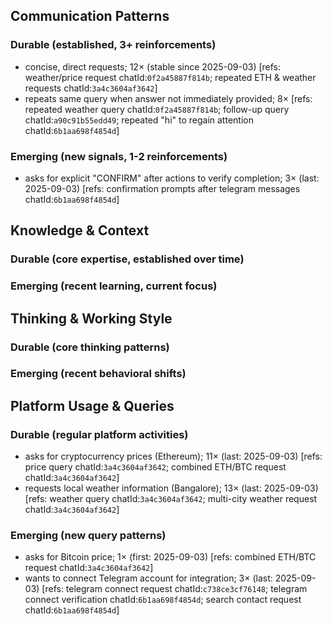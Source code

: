 ## Communication Patterns
### Durable (established, 3+ reinforcements)
- concise, direct requests; 12× (stable since 2025-09-03) [refs: weather/price request chatId:`0f2a45887f814b`; repeated ETH & weather requests chatId:`3a4c3604af3642`]
- repeats same query when answer not immediately provided; 8× [refs: repeated weather query chatId:`0f2a45887f814b`; follow-up query chatId:`a90c91b55edd49`; repeated "hi" to regain attention chatId:`6b1aa698f4854d`]

### Emerging (new signals, 1-2 reinforcements)
- asks for explicit "CONFIRM" after actions to verify completion; 3× (last: 2025-09-03) [refs: confirmation prompts after telegram messages chatId:`6b1aa698f4854d`]

## Knowledge & Context
### Durable (core expertise, established over time)

### Emerging (recent learning, current focus)

## Thinking & Working Style
### Durable (core thinking patterns)

### Emerging (recent behavioral shifts)

## Platform Usage & Queries
### Durable (regular platform activities)
- asks for cryptocurrency prices (Ethereum); 11× (last: 2025-09-03) [refs: price query chatId:`3a4c3604af3642`; combined ETH/BTC request chatId:`3a4c3604af3642`]
- requests local weather information (Bangalore); 13× (last: 2025-09-03) [refs: weather query chatId:`3a4c3604af3642`; multi-city weather request chatId:`3a4c3604af3642`]

### Emerging (new query patterns)
- asks for Bitcoin price; 1× (first: 2025-09-03) [refs: combined ETH/BTC request chatId:`3a4c3604af3642`]
- wants to connect Telegram account for integration; 3× (last: 2025-09-03) [refs: telegram connect request chatId:`c738ce3cf76148`; telegram connect verification chatId:`6b1aa698f4854d`; search contact request chatId:`6b1aa698f4854d`]
